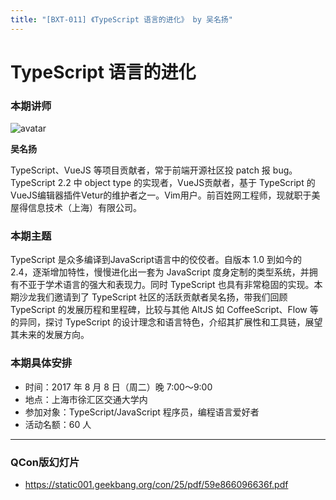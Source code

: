 ```yaml
---
title: "[BXT-011] 《TypeScript 语言的进化》 by 吴名扬"
---
```


# TypeScript 语言的进化

### 本期讲师

![avatar](https://user-images.githubusercontent.com/159840/28764574-c586e2f6-75f8-11e7-8846-8548311adc35.jpg)

**吴名扬**

TypeScript、VueJS 等项目贡献者，常于前端开源社区投 patch 报 bug。TypeScript 2.2 中 object type 的实现者，VueJS贡献者，基于 TypeScript 的 VueJS编辑器插件Vetur的维护者之一。Vim用户。前百姓网工程师，现就职于美屋得信息技术（上海）有限公司。


### 本期主题

TypeScript 是众多编译到JavaScript语言中的佼佼者。自版本 1.0 到如今的 2.4，逐渐增加特性，慢慢进化出一套为 JavaScript 度身定制的类型系统，并拥有不亚于学术语言的强大和表现力。同时 TypeScript 也具有非常稳固的实现。本期沙龙我们邀请到了 TypeScript 社区的活跃贡献者吴名扬，带我们回顾 TypeScript 的发展历程和里程碑，比较与其他 AltJS 如 CoffeeScript、Flow 等的异同，探讨 TypeScript 的设计理念和语言特色，介绍其扩展性和工具链，展望其未来的发展方向。


### 本期具体安排

* 时间：2017 年 8 月 8 日（周二）晚 7:00～9:00
* 地点：上海市徐汇区交通大学内
* 参加对象：TypeScript/JavaScript 程序员，编程语言爱好者
* 活动名额：60 人


***

### QCon版幻灯片

* https://static001.geekbang.org/con/25/pdf/59e866096636f.pdf
